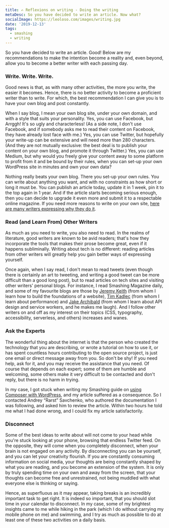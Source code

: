 ```yaml
---
title: ✍️ Reflexions on writing - Doing the writing
metaDesc: So you have decided to write an article. Now what?
socialImage: https://leoloso.com/images/writing.jpg
date: '2019-12-13'
tags:
  - smashing
  - writing
---
```


So you have decided to write an article. Good! Below are my recommendations to make the intention become a reality and, even beyond, allow you to become a better writer with each passing day.

### Write. Write. Write.

Good news is that, as with many other activities, the more you write, the easier it becomes. Hence, there is no better activity to become a proficient writer than to write. For which, the best recommendation I can give you is to have your own blog and post constantly. 

When I say blog, I mean your own blog site, under your own domain, and with a style that suits your personality. Yes, you can use Facebook, but Arrggh! It's so ugly and characterless! (As a side note, I don't use Facebook, and if somebody asks me to read their content on Facebook, they have already lost face with me.) Yes, you can use Twitter, but hopefully your write-up can be extensive and will need more than 280 characters. (And they are not mutually exclusive: the best deal is to publish your content on your own blog, and promote it through Twitter.) Yes, you can use Medium, but why would you freely give your content away to some platform to profit from it and be bound by their rules, when you can set-up your own WordPress site in minutes and own your own data?

Nothing really beats your own blog. There you set-up your own rules. You can write about anything you want, and with no constraints as how short or long it must be. You can publish an article today, update it in 1 week, pin it to the top again in 1 year. And if the article starts becoming serious enough, then you can decide to upgrade it even more and submit it to a respectable online magazine. If you need more reasons to write on your own site, [here are many writers expressing why they do it](https://adactio.com/journal/14333).

### Read (and Learn From) Other Writers

As much as you need to write, you also need to read. In the realms of literature, good writers are known to be avid readers; that's how they incorporate the tools that makes their prose become great, even if it happens subliminally. Writing about tech is no different: reading articles from other writers will greatly help you gain better ways of expressing yourself.

Once again, when I say read, I don't mean to read tweets (even though there is certainly an art to tweeting, and writing a good tweet can be more difficult than a good long post), but to read articles on tech sites and visiting other writers' personal blogs. For instance, I read Smashing Magazine daily, and some of my favourite blogs are those by [Jeremy Keith](https://adactio.com/) (from whom I learn how to build the foundations of a website), [Tim Kadlec](https://timkadlec.com) (from whom I learn about performance) and [Jake Archibald](https://jakearchibald.com/) (from whom I learn about API design and service workers, and he makes me laugh). And I follow other writers on and off as my interest on their topics (CSS, typography, accessibility, serverless, and others) increases and wanes.

### Ask the Experts

The wonderful thing about the internet is that the person who created the technology that you are describing, or wrote a tutorial on how to use it, or has spent countless hours contributing to the open source project, is just one email or direct message away from you. So don't be shy! If you need help, ask for it, and you may receive the assistance that you need. Of course that depends on each expert; some of them are humble and welcoming, some others make it very difficult to be contacted and don't reply, but there is no harm in trying.

In my case, I got stuck when writing my Smashing guide on [using Composer with WordPress](https://www.smashingmagazine.com/2019/03/composer-wordpress/), and my article suffered as a consequence. So I contacted Andrey “Rarst” Savchenko, who authored the documentation I was following, and asked him to review the article. Within two hours he told me what I had done wrong, and I could fix my article satisfactorily.

### Disconnect

Some of the best ideas to write about will not come to your head while you're stuck looking at your phone, browsing that endless Twitter feed. On the opposite, they will come when you completely disconnect, when your brain is not engaged on any activity. By disconnecting you can be yourself, and you can let your creativity flourish. If you are constantly consuming information on social media, your thoughts are being constantly shaped by what you are reading, and you become an extension of the system. It is only by truly spending time on your own and away from the screen, that your thoughts can become free and unrestrained, not being muddled with what everyone else is thinking or saying.

Hence, as superfluous as it may appear, taking breaks is an incredibly important task to get right. It is indeed so important, that you should slot time in your calendar to disconnect. In my case, some of my brightest insights came to me while hiking in the park (which I do without carrying my mobile phone on me) and swimming, and I try as much as possible to do at least one of these two activities on a daily basis.
